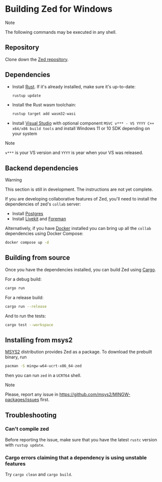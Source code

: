 # Building Zed for Windows

> [!NOTE]
> The following commands may be executed in any shell.

## Repository

Clone down the [Zed repository](https://github.com/zed-industries/zed).

## Dependencies

- Install [Rust](https://www.rust-lang.org/tools/install). If it's already installed, make sure it's up-to-date:

  ```bash
  rustup update
  ```

- Install the Rust wasm toolchain:

  ```bash
  rustup target add wasm32-wasi
  ```

- Install [Visual Studio](https://visualstudio.microsoft.com/downloads/) with optional component `MSVC v*** - VS YYYY C++ x64/x86 build tools` and install Windows 11 or 10 SDK depending on your system

> [!NOTE]
> `v***` is your VS version and `YYYY` is year when your VS was released.

## Backend dependencies

> [!WARNING]
> This section is still in development. The instructions are not yet complete.

If you are developing collaborative features of Zed, you'll need to install the dependencies of zed's `collab` server:

- Install [Postgres](https://www.postgresql.org/download/windows/)
- Install [Livekit](https://github.com/livekit/livekit-cli) and [Foreman](https://theforeman.org/manuals/3.9/quickstart_guide.html)

Alternatively, if you have [Docker](https://www.docker.com/) installed you can bring up all the `collab` dependencies using Docker Compose:

```sh
docker compose up -d
```

## Building from source

Once you have the dependencies installed, you can build Zed using [Cargo](https://doc.rust-lang.org/cargo/).

For a debug build:

```bash
cargo run
```

For a release build:

```bash
cargo run --release
```

And to run the tests:

```bash
cargo test --workspace
```

## Installing from msys2

[MSYS2](https://msys2.org/) distribution provides Zed as a package. To download the prebuilt binary, run

```bash
pacman -S mingw-w64-ucrt-x86_64-zed
```

then you can run `zed` in a `UCRT64` shell.

> [!NOTE]
> Please, report any issue in <https://github.com/msys2/MINGW-packages/issues> first.

## Troubleshooting

### Can't compile zed

Before reporting the issue, make sure that you have the latest `rustc` version with `rustup update`.

### Cargo errors claiming that a dependency is using unstable features

Try `cargo clean` and `cargo build`.
